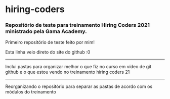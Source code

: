 # hiring-coders

 ### Repositório de teste para treinamento Hiring Coders 2021 ministrado pela Gama Academy.

 Primeiro repositório de teste feito por mim!

 Esta linha veio direto do site do github :0
 
---

Inclui pastas para organizar melhor o que fiz no curso em vídeo de git github e o que estou vendo no treinamento hiring coders 21

---

Reorganizando o repositório para separar as pastas de acordo com os módulos do treinamento